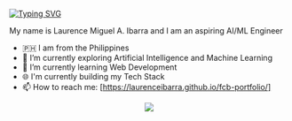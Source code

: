 [![Typing SVG](https://readme-typing-svg.demolab.com/?lines=Hello;Welcome+to+my+Github;I+aspire+to+be+an+AI/ML+Engineer)](https://git.io/typing-svg)

My name is Laurence Miguel A. Ibarra and I am an aspiring AI/ML Engineer
-  🇵🇭 I am from the Philippines
- 🔭 I’m currently exploring Artificial Intelligence and Machine Learning
- 🌱 I’m currently learning Web Development
- 🌐 I'm currently building my Tech Stack
- 📫 How to reach me: [https://laurenceibarra.github.io/fcb-portfolio/]

<p align="center">
  <a href="https://skillicons.dev">
    <img src="https://skillicons.dev/icons?i=html,css,js,c,cpp,cs,git,visualstudio,vscode&perline=3"/><b>
  </a>
</p>

